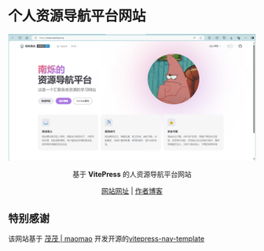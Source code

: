 # 个人资源导航平台网站

<p align="center">
  <img src="/docs/public/img.png" alt="home" />
</p>
<p align="center"> 基于 <b>VitePress</b> 的人资源导航平台网站 </p>
<p align='center'><a href="https://nanshuo.icu/">网站网址</a> | <a href="https://blog.nanshuo.icu/">作者博客</a></p>

## 特别感谢

该网站基于 [茂茂 | maomao](https://github.com/maomao1996) 开发开源的[vitepress-nav-template](https://github.com/maomao1996/vitepress-nav-template)
